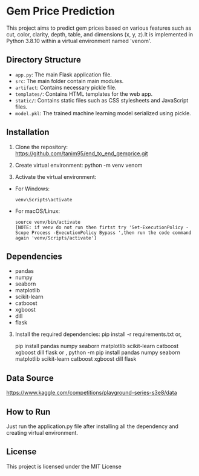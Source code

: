 # Gem Price Prediction

This project aims to predict gem prices based on various features such as cut, color, clarity, depth, table, and dimensions (x, y, z).It is implemented in Python 3.8.10 within a virtual environment named 'venom'.

## Directory Structure

- `app.py`: The main Flask application file.
- `src`: The main folder contain main modules.
- `artifact`: Contains necessary pickle file.
- `templates/`: Contains HTML templates for the web app.
- `static/`: Contains static files such as CSS stylesheets and JavaScript files.
- `model.pkl`: The trained machine learning model serialized using pickle.

## Installation

1. Clone the repository:
   https://github.com/tanim95/end_to_end_gemprice.git

2. Create virtual environment:
   python -m venv venom
3. Activate the virtual environment:

- For Windows:

  ```
  venv\Scripts\activate
  ```

- For macOS/Linux:

  ```
  source venv/bin/activate
  [NOTE: if venv do not run then firtst try 'Set-ExecutionPolicy -Scope Process -ExecutionPolicy Bypass ',then run the code command again 'venv/Scripts/activate']
  ```

## Dependencies

- pandas
- numpy
- seaborn
- matplotlib
- scikit-learn
- catboost
- xgboost
- dill
- flask

3. Install the required dependencies:
   pip install -r requirements.txt
   or,

   pip install pandas numpy seaborn matplotlib scikit-learn catboost xgboost dill flask
   or ,
   python -m pip install pandas numpy seaborn matplotlib scikit-learn catboost xgboost dill flask

## Data Source

https://www.kaggle.com/competitions/playground-series-s3e8/data

## How to Run

Just run the application.py file after installing all the dependency and creating virtual environment.

## License

This project is licensed under the MIT License
